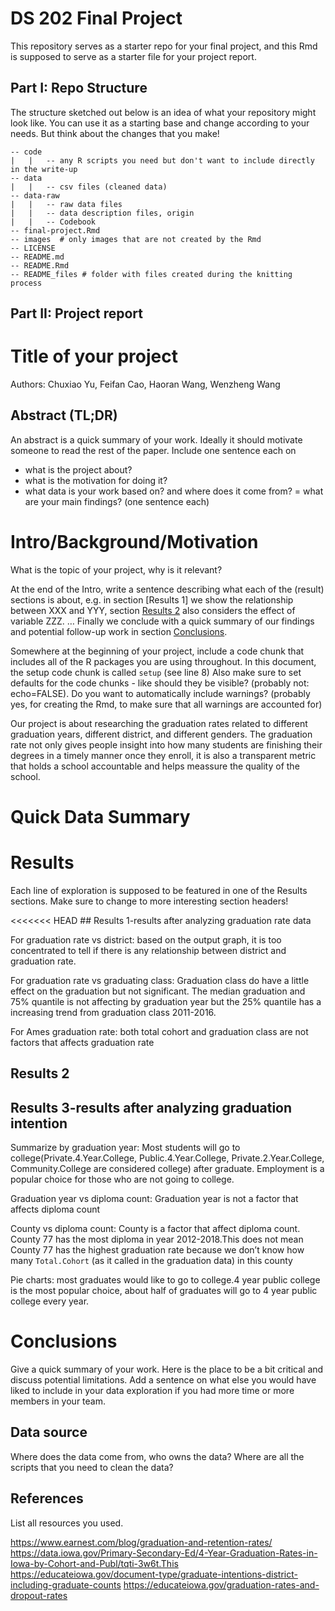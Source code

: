 DS 202 Final Project
================

<!-- README.md is generated from README.Rmd. Please edit the README.Rmd file -->

This repository serves as a starter repo for your final project, and
this Rmd is supposed to serve as a starter file for your project report.

## Part I: Repo Structure

The structure sketched out below is an idea of what your repository
might look like. You can use it as a starting base and change according
to your needs. But think about the changes that you make!

    -- code
    |   |   -- any R scripts you need but don't want to include directly in the write-up
    -- data
    |   |   -- csv files (cleaned data)
    -- data-raw
    |   |   -- raw data files 
    |   |   -- data description files, origin
    |   |   -- Codebook
    -- final-project.Rmd
    -- images  # only images that are not created by the Rmd
    -- LICENSE
    -- README.md
    -- README.Rmd
    -- README_files # folder with files created during the knitting process

## Part II: Project report

# Title of your project

Authors: Chuxiao Yu, Feifan Cao, Haoran Wang, Wenzheng Wang

## Abstract (TL;DR)

An abstract is a quick summary of your work. Ideally it should motivate
someone to read the rest of the paper. Include one sentence each on

-   what is the project about?
-   what is the motivation for doing it?
-   what data is your work based on? and where does it come from? = what
    are your main findings? (one sentence each)

# Intro/Background/Motivation

What is the topic of your project, why is it relevant?

At the end of the Intro, write a sentence describing what each of the
(result) sections is about, e.g. in section \[Results 1\] we show the
relationship between XXX and YYY, section [Results 2](#results-2) also
considers the effect of variable ZZZ. … Finally we conclude with a quick
summary of our findings and potential follow-up work in section
[Conclusions](#conclusions).

Somewhere at the beginning of your project, include a code chunk that
includes all of the R packages you are using throughout. In this
document, the setup code chunk is called `setup` (see line 8) Also make
sure to set defaults for the code chunks - like should they be visible?
(probably not: echo=FALSE). Do you want to automatically include
warnings? (probably yes, for creating the Rmd, to make sure that all
warnings are accounted for)

Our project is about researching the graduation rates related to
different graduation years, different district, and different genders.
The graduation rate not only gives people insight into how many students
are finishing their degrees in a timely manner once they enroll, it is
also a transparent metric that holds a school accountable and helps
meassure the quality of the school.

# Quick Data Summary

# Results

Each line of exploration is supposed to be featured in one of the
Results sections. Make sure to change to more interesting section
headers!

\<\<\<\<\<\<\< HEAD ## Results 1-results after analyzing graduation rate
data

For graduation rate vs district: based on the output graph, it is too
concentrated to tell if there is any relationship between district and
graduation rate.

For graduation rate vs graduating class: Graduation class do have a
little effect on the graduation but not significant. The median
graduation and 75% quantile is not affecting by graduation year but the
25% quantile has a increasing trend from graduation class 2011-2016.

For Ames graduation rate: both total cohort and graduation class are not
factors that affects graduation rate

## Results 2

## Results 3-results after analyzing graduation intention

Summarize by graduation year: Most students will go to
college(Private.4.Year.College, Public.4.Year.College,
Private.2.Year.College, Community.College are considered college) after
graduate. Employment is a popular choice for those who are not going to
college.

Graduation year vs diploma count: Graduation year is not a factor that
affects diploma count

County vs diploma count: County is a factor that affect diploma count.
County 77 has the most diploma in year 2012-2018.This does not mean
County 77 has the highest graduation rate because we don’t know how many
`Total.Cohort` (as it called in the graduation data) in this county

Pie charts: most graduates would like to go to college.4 year public
college is the most popular choice, about half of graduates will go to 4
year public college every year.

# Conclusions

Give a quick summary of your work. Here is the place to be a bit
critical and discuss potential limitations. Add a sentence on what else
you would have liked to include in your data exploration if you had more
time or more members in your team.

## Data source

Where does the data come from, who owns the data? Where are all the
scripts that you need to clean the data?

## References

List all resources you used.

<https://www.earnest.com/blog/graduation-and-retention-rates/>
<https://data.iowa.gov/Primary-Secondary-Ed/4-Year-Graduation-Rates-in-Iowa-by-Cohort-and-Publ/tqti-3w6t.This>
<https://educateiowa.gov/document-type/graduate-intentions-district-including-graduate-counts>
<https://educateiowa.gov/graduation-rates-and-dropout-rates>
